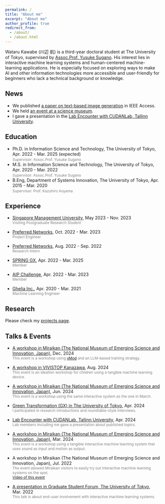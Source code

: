 ```yaml
---
permalink: /
title: "About me"
excerpt: "About me"
author_profile: true
redirect_from: 
  - /about/
  - /about.html
---
```


Wataru Kawabe (川辺 航) is a third-year doctoral student at The University of Tokyo, supervised by [Assoc.Prof. Yusuke Sugano](https://www.yusuke-sugano.info/). His interest lies in interactive machine learning systems and human-centered machine-learning applications. He is especially focused on exploring ways to make AI and other information technologies more accessible and user-friendly for beginners who lack a technical background or knowledge.

News
------
* We published [a paper on text-based image generation](https://doi.org/10.1109/ACCESS.2024.3486055) in IEEE Access.
* We held [an event at a science museum](https://www.miraikan.jst.go.jp/events/202406293486.html).
* I gave a presentation in the [Lab Encounter with CUDANLab, Tallinn University](https://youtu.be/Cm251vBy5sU?si=wg7LfX1_f0KaK_kL).
<!-- * [A paper on output format in ML prototyping](https://doi.org/10.2197/ipsjjip.32.358) was published in Journal of Information Processing. -->
<!-- * [A paper on user analysis at a science museum](https://doi.org/10.1093/iwc/iwae007) was published in Interacting with Computers. -->
<!-- * We presented [a work related with 3D scanning](https://dl.acm.org/doi/10.1145/3610543.3626170) at SIGGRAPH Asia, Dec. 2023 -->
<!-- * Held [a workshop in Miraikan](https://www.miraikan.jst.go.jp/events/202207302596.html), Jul. 2022 -->

Education
------
* Ph.D. in Information Science and Technology, The University of Tokyo, Apr. 2022 - Mar. 2025 (expected)
  <br><span style="font-size: 85%; color: grey;">Supervisor: Assoc.Prof. Yusuke Sugano</span>
* M.S. in Information Science and Technology, The University of Tokyo, Apr. 2020 - Mar. 2022
  <br><span style="font-size: 85%; color: grey;">Supervisor: Assoc.Prof. Yusuke Sugano</span>
  <!-- * <span style="font-size: 85%; color: grey;">Thesis: *Interactive Image Recognition for Non-Expert Users based on Image-to-Text Translation*</span> -->
* B.Eng, Department of Systems Innovation, The University of Tokyo, Apr. 2015 - Mar. 2020
  <br><span style="font-size: 85%; color: grey;">Supervisor: Prof. Kazuhiro Aoyama</span>
  <!-- * <span style="font-size: 85%; color: grey;">Thesis: *A Process to Extract the Object Processing on Assembly Surface Plates in a Shipyard*</span> -->


Experience
------
* [Singapore Management University](https://www.smu.edu.sg/), May 2023 - Nov. 2023
  <br><span style="font-size: 85%; color: grey;">Visiting Postgraduate Research Student</span>

* [Preferred Networks](https://www.preferred.jp/), Oct. 2022 - Mar. 2023 
  <br><span style="font-size: 85%; color: grey;">Project Engineer</span>

* [Preferred Networks](https://www.preferred.jp/), Aug. 2022 - Sep. 2022
  <br><span style="font-size: 85%; color: grey;">Research Intern</span>
  
* [SPRING GX](https://spring-gx.adm.s.u-tokyo.ac.jp/), Apr. 2022 - Mar. 2025
  <br><span style="font-size: 85%; color: grey;">Member</span>

* [AIP Challenge](https://www.jst.go.jp/kisoken/aip/program/wakate/challenge/list2022.html), Apr. 2022 - Mar. 2023
  <br><span style="font-size: 85%; color: grey;">Member</span>

* [Ghelia Inc.](https://ghelia.com/), Apr. 2020 - Mar. 2021
  <br><span style="font-size: 85%; color: grey;">Machine Learning Engineer</span>


Research
------
  Please check my [projects page](https://wkawabe.github.io/projects/).

Talks & Events
------
* [A workshop in Miraikan (The National Museum of Emerging Science and Innovation, Japan)](https://www.miraikan.jst.go.jp/events/202412013732.html), Dec. 2024
  <br><span style="font-size: 85%; color: grey;">This event is a workshop using [xMod](https://shadan.xdiversity.org/xmod) and an LLM-based training strategy.</span>

* [A workshop in VIVISTOP Kanazawa](https://www.instagram.com/p/C-6hcWQvLvR/?igsh=dm00OHdzazNhOXEw), Aug. 2024
  <br><span style="font-size: 85%; color: grey;">This event is an ideation workshop for children using a tangible machine learning device.</span>

* [A workshop in Miraikan (The National Museum of Emerging Science and Innovation, Japan)](https://www.miraikan.jst.go.jp/events/202406293486.html), Jun. 2024
  <br><span style="font-size: 85%; color: grey;">This event is a workshop using the same interactive system as the one in March.</span>

* [Green Transformation (GX) in The University of Tokyo](https://www.u-tokyo.ac.jp/content/400240676.pdf), Apr. 2024
  <br><span style="font-size: 85%; color: grey;">I participated in research introductions and roundtable-style interviews.</span>

* [Lab Encounter with CUDANLab, Tallinn University](https://youtu.be/Cm251vBy5sU?si=wg7LfX1_f0KaK_kL), Apr. 2024
  <br><span style="font-size: 85%; color: grey;">Lab members including me gave a presentation about published topics.</span>

* [A workshop in Miraikan (The National Museum of Emerging Science and Innovation, Japan)](https://www.miraikan.jst.go.jp/research/facilities/tours/#t3), Mar. 2024
  <br><span style="font-size: 85%; color: grey;">This event is a workshop using a tangible interactive machine learning system that uses sound as input and motion as output.</span>

* A workshop in Miraikan (The National Museum of Emerging Science and Innovation, Japan), Jul. 2022
  <br><span style="font-size: 85%; color: grey;">The event allowed Miraikan visitors to easily try out interactive machine learning systems on the spot.</span>
  <br><span style="font-size: 85%; color: grey;">[Video of this event](https://youtu.be/MX2XYA0LKa8?si=7hV9LGVfgSrCGMcz)</span>

* [A presentation in Graduate Student Forum, The University of Tokyo](https://tcjs.u-tokyo.ac.jp/ja/archives/3170), Mar. 2022
  <br><span style="font-size: 85%; color: grey;">This talk is about end-user involvement with interactive machine learning systems.</span>
